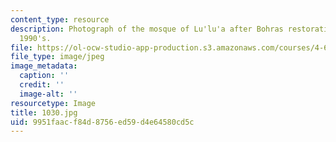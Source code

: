 ```yaml
---
content_type: resource
description: Photograph of the mosque of Lu'lu'a after Bohras restoration of the mid
  1990's.
file: https://ol-ocw-studio-app-production.s3.amazonaws.com/courses/4-615-the-architecture-of-cairo-spring-2002/9951faacf84d8756ed59d4e64580cd5c_1030.jpg
file_type: image/jpeg
image_metadata:
  caption: ''
  credit: ''
  image-alt: ''
resourcetype: Image
title: 1030.jpg
uid: 9951faac-f84d-8756-ed59-d4e64580cd5c
---
```

